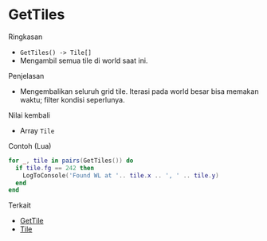 # GetTiles

Ringkasan
- `GetTiles() -> Tile[]`
- Mengambil semua tile di world saat ini.

Penjelasan
- Mengembalikan seluruh grid tile. Iterasi pada world besar bisa memakan waktu; filter kondisi seperlunya.

Nilai kembali
- Array `Tile`

Contoh (Lua)
```lua
for _, tile in pairs(GetTiles()) do
  if tile.fg == 242 then
    LogToConsole('Found WL at '.. tile.x .. ', ' .. tile.y)
  end
end
```

Terkait
- [GetTile](GetTile.md)
- [Tile](../structures/Tile.md)
